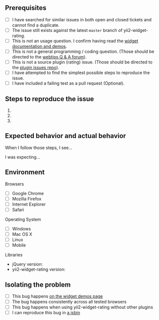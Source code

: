 ## Prerequisites

- [ ] I have searched for similar issues in both open and closed tickets and cannot find a duplicate.
- [ ] The issue still exists against the latest `master` branch of yii2-widget-rating.
- [ ] This is not an usage question. I confirm having read the [widget documentation and demos](http://demos.krajee.com/widget-details/rating).
- [ ] This is not a general programming / coding question. (Those should be directed to the [webtips Q & A forum](http://webtips.krajee.com/questions)).
- [ ] This is not a source plugin (rating) issue. (Those should be directed to the [plugin issues repo](https://github.com/rating/rating/search?q=&type=Issues)).
- [ ] I have attempted to find the simplest possible steps to reproduce the issue.
- [ ] I have included a failing test as a pull request (Optional).

## Steps to reproduce the issue

1.
2.
3.

## Expected behavior and actual behavior

When I follow those steps, I see...

I was expecting...

## Environment

Browsers

- [ ] Google Chrome
- [ ] Mozilla Firefox
- [ ] Internet Explorer
- [ ] Safari

Operating System

- [ ] Windows
- [ ] Mac OS X
- [ ] Linux
- [ ] Mobile

Libraries

- jQuery version:
- yii2-widget-rating version:

## Isolating the problem

- [ ] This bug happens [on the widget demos page](http://demos.krajee.com/widget-details/rating)
- [ ] The bug happens consistently across all tested browsers
- [ ] This bug happens when using yii2-widget-rating without other plugins
- [ ] I can reproduce this bug in [a jsbin](https://jsbin.com/)